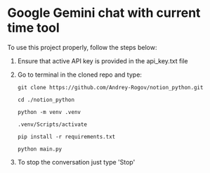 # Google Gemini chat with current time tool
To use this project properly, follow the steps below:
1) Ensure that active API key is provided in the api_key.txt file
2) Go to terminal in the cloned repo and type:

    `git clone https://github.com/Andrey-Rogov/notion_python.git`

    `cd ./notion_python`

    `python -m venv .venv`
   
    `.venv/Scripts/activate`
   
    `pip install -r requirements.txt`
   
    `python main.py`
   

3) To stop the conversation just type 'Stop'
